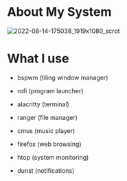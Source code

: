 
# About My System <a name="About"></a>

![2022-08-14-175038_1919x1080_scrot](https://user-images.githubusercontent.com/95656575/184544878-8385abf6-aa9d-4ffa-9b17-1afa28abceeb.png)

# What I use

- bspwm (tiling window manager)
  
- rofi (program launcher)
  
- alacritty (terminal)
  
- ranger (file manager)
  
- cmus (music player)
  
- firefox (web browsing)
  
- htop (system monitoring)
  
- dunst (notifications)
